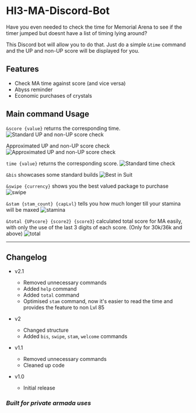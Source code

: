# HI3-MA-Discord-Bot

Have you even needed to check the time for Memorial Arena to see if the timer jumped but doesnt have a list of timing lying around?

This Discord bot will allow you to do that. Just do a simple `&time` command and the UP and non-UP score will be displayed for you.

## Features

- Check MA time against score (and vice versa)
- Abyss reminder
- Economic purchases of crystals

## Main command Usage

`&score {value}` returns the corresponding time.
![Standard UP and non-UP score check](https://cdn.discordapp.com/attachments/646259831560208385/752188176398942259/unknown.png)

Approximated UP and non-UP score check
![Approximated UP and non-UP score check](https://cdn.discordapp.com/attachments/646259831560208385/752188680160149574/unknown.png)

`time {value}` returns the corresponding score.
![Standard time check](https://cdn.discordapp.com/attachments/646259831560208385/752188376609980446/unknown.png)

`&bis` showcases some standard builds
![Best in Suit](https://cdn.discordapp.com/attachments/646259831560208385/752188845965180989/unknown.png)

`&swipe {currency}` shows you the best valued package to purchase
![swipe](https://cdn.discordapp.com/attachments/646259831560208385/752189271372333087/unknown.png)

`&stam {stam_count} {capLvl}` tells you how much longer till your stamina will be maxed
![stamina](https://cdn.discordapp.com/attachments/646259831560208385/804755238107611206/unknown.png)

`&total {UPscore} {score2} {score3}` calculated total score for MA easily, with only the use of the last 3 digits of each score. (Only for 30k/36k and above)
![total](https://cdn.discordapp.com/attachments/646259831560208385/804755029491187772/unknown.png)

---

## Changelog

- v2.1
  - Removed unnecessary commands
  - Added `help` command
  - Added `total` command
  - Optimised `stam` command, now it's easier to read the time and provides the feature to non Lvl 85

- v2
  - Changed structure
  - Added `bis`, `swipe`, `stam`, `welcome` commands

- v1.1
  - Removed unnecessary commands
  - Cleaned up code

- v1.0
  - Initial release

### _Built for private armada uses_
